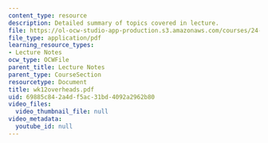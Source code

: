 ```yaml
---
content_type: resource
description: Detailed summary of topics covered in lecture.
file: https://ol-ocw-studio-app-production.s3.amazonaws.com/courses/24-964-topics-in-phonology-fall-2004/69885c842a4df5ac31bd4092a2962b80_wk12overheads.pdf
file_type: application/pdf
learning_resource_types:
- Lecture Notes
ocw_type: OCWFile
parent_title: Lecture Notes
parent_type: CourseSection
resourcetype: Document
title: wk12overheads.pdf
uid: 69885c84-2a4d-f5ac-31bd-4092a2962b80
video_files:
  video_thumbnail_file: null
video_metadata:
  youtube_id: null
---
```

